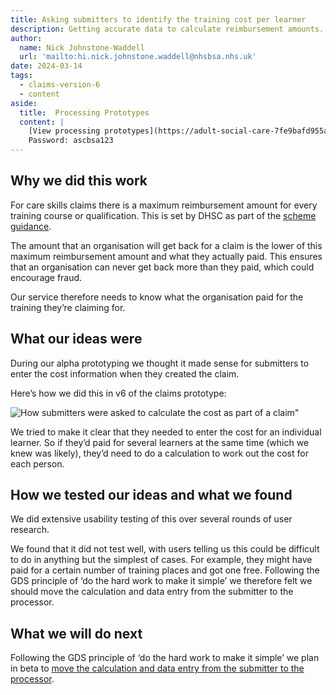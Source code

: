 ```yaml
---
title: Asking submitters to identify the training cost per learner
description: Getting accurate data to calculate reimbursement amounts.
author:
  name: Nick Johnstone-Waddell
  url: 'mailto:hi.nick.johnstone.waddell@nhsbsa.nhs.uk'
date: 2024-03-14
tags:
  - claims-version-6
  - content
aside:
  title:  Processing Prototypes
  content: |
    [View processing prototypes](https://adult-social-care-7fe9bafd955a.herokuapp.com/version-index?area=Processing) 
    Password: ascbsa123
---
```


## Why we did this work

For care skills claims there is a maximum reimbursement amount for every training course or qualification. This is set by DHSC as part of the [scheme guidance](https://www.gov.uk/government/publications/adult-social-care-learning-and-development-support-scheme/eligible-training-courses-and-qualifications).

The amount that an organisation will get back for a claim is the lower of this maximum reimbursement amount and what they actually paid. This ensures that an organisation can never get back more than they paid, which could encourage fraud.

Our service therefore needs to know what the organisation paid for the training they’re claiming for.

## What our ideas were

During our alpha prototyping we thought it made sense for submitters to enter the cost information when they created the claim.

Here’s how we did this in v6 of the claims prototype:

![How submitters were asked to calculate the cost as part of a claim"](add-cost.png "How submitters were asked to calculate the cost as part of a claim")

We tried to make it clear that they needed to enter the cost for an individual learner. So if they’d paid for several learners at the same time (which we knew was likely), they’d need to do a calculation to work out the cost for each person.

## How we tested our ideas and what we found

We did extensive usability testing of this over several rounds of user research.

We found that it did not test well, with users telling us this could be difficult to do in anything but the simplest of cases. For example, they might have paid for a certain number of training places and got one free. Following the GDS principle of ‘do the hard work to make it simple’ we therefore felt we should move the calculation and data entry from the submitter to the processor.

## What we will do next

Following the GDS principle of ‘do the hard work to make it simple’ we plan in beta to [move the calculation and data entry from the submitter to the processor](/processing/cost-per-learner-processor/).